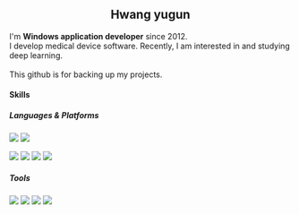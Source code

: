 <h2 align="center"> Hwang yugun</h2>

<p>
  I'm <b>Windows application developer</b> since 2012.<br/>
  I develop medical device software. Recently, I am interested in and studying deep learning.<br/>
  <br/>
  This github is for backing up my projects.<br/>
</p>

#### Skills
##### Languages & Platforms
<p>
  <img src="https://img.shields.io/badge/C++-00599C?style=flat-square&logo=Cplusplus&logoColor=white"/>
  <img src="https://img.shields.io/badge/Python-3776AB?style=flat-square&logo=Python&logoColor=white"/>
</p>
<p>
  <img src="https://img.shields.io/badge/Qt-41CD52?style=flat-square&logo=Qt&logoColor=white"/> 
  <img src="https://img.shields.io/badge/Tensorflow-FF6F00?style=flat-square&logo=Tensorflow&logoColor=white"/>
  <img src="https://img.shields.io/badge/OpenCV-5C3EE8?style=flat-square&logo=OpenCV&logoColor=white"/>
  <img src="https://img.shields.io/badge/OpenGL-5586A4?style=flat-square&logo=OpenGL&logoColor=white"/>
</p>

##### Tools
<p>
  <img src="https://img.shields.io/badge/Visual Studio-5C2D91?style=flat-square&logo=Visual Studio&logoColor=white"/>
  <img src="https://img.shields.io/badge/CMake-064F8C?style=flat-square&logo=CMake&logoColor=white"/>
  <img src="https://img.shields.io/badge/Anaconda-44A833?style=flat-square&logo=Anaconda&logoColor=white"/>
  <img src="https://img.shields.io/badge/Git-F05032?style=flat-square&logo=Git&logoColor=white"/>
</p>
